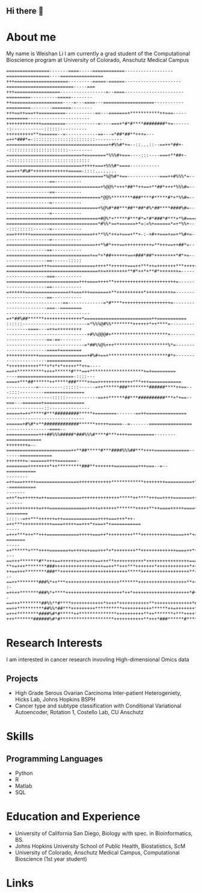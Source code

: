 ## Hi there 👋

<!--
**wli51/wli51** is a ✨ _special_ ✨ repository because its `README.md` (this file) appears on your GitHub profile.

Here are some ideas to get you started:

- 🔭 I’m currently working on ...
- 🌱 I’m currently learning ...
- 👯 I’m looking to collaborate on ...
- 🤔 I’m looking for help with ...
- 💬 Ask me about ...
- 📫 How to reach me: ...
- 😄 Pronouns: ...
- ⚡ Fun fact: ...
-->

# About me
My name is Weishan Li
I am currently a grad student of the Computational Bioscience program at University of Colorado, Anschutz Medical Campus

```
================-------====-----============------------------================----================
+++====================---------=====-======---------------------=========================-----===
+++=================-----------------=--====----------------------=========----------=====--------
++===================----=---====---===================-----------=========--------=======--------
+++==++===++==========-----------==---=======+***********++===-----========-----------------------
+++++++++++++=========------------=----===+*#*#****########*+=-------:------------::::::----------
++++++++++**+======--=------------==---=*##*##**+++=---=++*###*=-:::::::::::::::::::::::----------
======================================+#%%#*+=--::...::--==++*##+--::::::::::::::::::::::---------
============================+========*%%%#+===----:::----===+**##+--::::::::::::::::::::::::::::::
============================+++++===+%%%#*====-----------===++*#%#*+++++++++++++=====-::::........
====================================*%@%#*+==------------===++#%%%*=------------------==----------
===================================+%@@%*+++*##**++==+**##*+++*%%%#=------------------==----------
===================================*@@%********###****#*****#*+*%%#=------------------=-----------
==================================+%@%#*##***##**##*#%*##****####%#=------------------=-----------
==================================+#@%*+*****#***#*=*#*###*#***+*%#====+++++++++++++++++++++++++++
==================================*#%%*==+======+*=:=%+======*=+*%%+---:::::::::------=-----------
===++++++=======================++**%%*++=+===+**+-:-+#++===+==+*%#+=-----------------=-----------
=================================++*%#*+++==++++++++++=**+++==++##*=-----------------==-----------
===============================+==*+*##++++++==+###*##*++++++++*#*+=-----------------==------:::::
=============+++=================++++**++++++===++***++=+++++++***++++++++++++++++++++++++++======
==================================++=++++++++**#*++*+**#*+++++++=--------------------===----------
===========================+++====++++**+++++++++++++++++++++++=---------------------==-----------
=++++++================++===+++=======+**++++++++++*++++++++++=----------------------==-----------
---------------------==-------------=*#****++++++++++++++++++=-----------------------===--========
-------------------------------=+*##%##******++++++++++++++*=========================++===========
::::::------------------------=*%%%@#%%********++++++*++****=-----------------====---=++=+++++++++
------------------------------+#%%@@@#+*********************+------------------------==-==--------
-----------------------------=*##%%@%+++********************%*=----------------------====+========
++++++++++++==================+#%#+==+**********************#*+----------------------=============
*+++++++++++***+*+*+*+++++**++=----==++**********++++******#***==+********************+=+=========
----=====================-::::---====+***##******++*****###****++==+++++++++++++***+++============
-----------=---------::::::------=++******###********######****++==---::::---------===============
-----------------:::::------------==++******##***##########***+*+==--===---=======+===============
--------------::---------------=====+=++*****#***#########*****+========-------==++===============
-----------------------------======+#%#*+**#############******+++++=====--=-------================
----------------====--============+++##%%%#####*###%%%#****#***++++==========--------=============
++++++++=--========================++**##*****#***####%%%##***++++=============-------============
+++++++=-======++++=======-========++++++++*++*********###**+++++++=========+++===--=--===========
--------=++===+++++================++++++++++++************++++++++==========+*+======--==========
-------=++*+=++++++=++=============++++++++++++++*****++****+++==++++=======++*+==================
------=+++++++++++=+++==============++++=++++++*******+++++**++====+++++====++**+===+++==-========
::::--=++***++++++=++=============++++===+++*++-=++***+++++++++++====+++++==+++*+===+*+===========
-----=+++***+++**+++============+++++===++*+++++++++***+++++++++++=====++*+==+**+++++**+==-=======
-----=+******+***++++=======+=++++=+===+++*+*++++++++**+++++++++++++====++*+++*#*++++*+++=======++
---==+++*******#**+++==++++++=++++++==+++**+++++++++++*++++++++++++++++===+**+*#********+=+=====++
**+=+++********###++++++++++++++++++==++**+++***+++++++*++++++++++++*+++++=+++###*******+======+++
++==+++********###**+++++++++++++++++++++++++*****++++++++++++++++++**++**++++*%#******+++========
--==++********###%*++***++++++++++++++++++++*******++++++++++++++++++**++**#***%#*******++=+======
:-=++++*******###%*+****+++++++++++++++++++++*++*+++++++++++++++++++++*#+**##*#%*******++++=======
-==+++********##%%**#****++++++++++++*++++*+++++++++++**++++++++++++++*##+*#####*********++=======
==++**********##%%*##***+++++++++**********+++++++++++******++=+++++++**##**####*********++=======
=+++********####%#*#*****++**************++++++++++**++*******+***++++**###*#####********+++======
+++*******######%#*#********************+++++++++++**+++*###******#******####%%#*******+++++======
```

# Research Interests
I am interested in cancer research invovling High-dimensional Omics data
## Projects 
- High Grade Serous Ovarian Carcinoma Inter-patient Heterogeniety, Hicks Lab, Johns Hopkins BSPH 
- Cancer type and subtype classification with Conditional Variational Autoencoder, Rotation 1, Costello Lab, CU Anschutz  

# Skills
## Programming Languages
  - Python
  - R
  - Matlab
  - SQL
  
# Education and Experience 
  - University of California San Diego, Biology w/th spec. in Bioinformatics, BS.
  - Johns Hopkins University School of Public Health, Biostatistics, ScM
  - University of Colorado, Anschutz Medical Campus, Computational Bioscience (1st year student)

# Links
